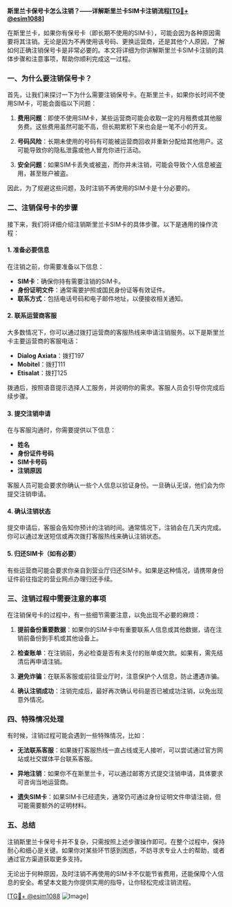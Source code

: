 **斯里兰卡保号卡怎么注销？——详解斯里兰卡SIM卡注销流程[[TG💪+ @esim1088](https://t.me/s/esim1088)]**

在斯里兰卡，如果你有保号卡（即长期不使用的SIM卡），可能会因为各种原因需要将其注销。无论是因为不再使用该号码、更换运营商，还是其他个人原因，了解如何正确注销保号卡是非常必要的。本文将详细为你讲解斯里兰卡SIM卡注销的具体步骤和注意事项，帮助你顺利完成这一过程。

### 一、为什么要注销保号卡？

首先，让我们来探讨一下为什么需要注销保号卡。在斯里兰卡，如果你长时间不使用SIM卡，可能会面临以下问题：

1. **费用问题**：即使不使用SIM卡，某些运营商可能会收取一定的月租费或其他服务费。这些费用虽然可能不高，但长期累积下来也会是一笔不小的开支。
   
2. **号码风险**：长期未使用的号码有可能被运营商回收并重新分配给其他用户。这可能导致你的隐私泄露或他人冒充你进行活动。

3. **安全问题**：如果SIM卡丢失或被盗，而你并未注销，可能会导致个人信息被盗用，甚至账户被盗。

因此，为了规避这些问题，及时注销不再使用的SIM卡是十分必要的。

### 二、注销保号卡的步骤

接下来，我们将详细介绍注销斯里兰卡SIM卡的具体步骤。以下是通用的操作流程：

#### 1. 准备必要信息

在注销之前，你需要准备以下信息：
- **SIM卡**：确保你持有需要注销的SIM卡。
- **身份证明文件**：通常需要护照或国民身份证等有效证件。
- **联系方式**：包括电话号码和电子邮件地址，以便接收相关通知。

#### 2. 联系运营商客服

大多数情况下，你可以通过拨打运营商的客服热线来申请注销服务。以下是斯里兰卡主要运营商的客服电话：

- **Dialog Axiata**：拨打197
- **Mobitel**：拨打111
- **Etisalat**：拨打125

拨通后，按照语音提示选择人工服务，并说明你的需求。客服人员会引导你完成后续步骤。

#### 3. 提交注销申请

在与客服沟通时，你需要提供以下信息：
- **姓名**
- **身份证件号码**
- **SIM卡号码**
- **注销原因**

客服人员可能会要求你确认一些个人信息以验证身份。一旦确认无误，他们会为你提交注销申请。

#### 4. 确认注销状态

提交申请后，客服会告知你预计的注销时间。通常情况下，注销会在几天内完成。你可以通过发送短信或再次拨打客服热线来确认注销状态。

#### 5. 归还SIM卡（如有必要）

有些运营商可能会要求你亲自到营业厅归还SIM卡。如果是这种情况，请携带身份证件前往指定的营业网点办理归还手续。

### 三、注销过程中需要注意的事项

在注销保号卡的过程中，有一些细节需要注意，以免出现不必要的麻烦：

1. **提前备份重要数据**：如果你的SIM卡中有重要联系人信息或其他数据，请在注销前备份到手机或其他设备上。

2. **检查账单**：在注销前，务必检查是否有未支付的账单或欠款。如果有，需先结清后再申请注销。

3. **避免诈骗**：在联系客服或前往营业厅时，注意保护个人信息，防止遭遇诈骗。

4. **确认注销成功**：注销完成后，最好再次确认号码是否已被成功注销，以免出现意外情况。

### 四、特殊情况处理

有时候，注销过程可能会遇到一些特殊情况，比如：

- **无法联系客服**：如果拨打客服热线一直占线或无人接听，可以尝试通过官方网站或社交媒体平台联系客服。
  
- **异地注销**：如果你不在斯里兰卡，可以通过邮寄方式提交注销申请，具体要求可咨询当地运营商。

- **遗失SIM卡**：如果SIM卡已经遗失，通常仍可通过身份证明文件申请注销，但可能需要额外的证明材料。

### 五、总结

注销斯里兰卡保号卡并不复杂，只需按照上述步骤操作即可。在整个过程中，保持耐心和细心是关键。如果你对某些环节感到困惑，不妨寻求专业人士的帮助，或者通过官方渠道获取更多支持。

无论出于何种原因，及时注销不再使用的SIM卡不仅能节省费用，还能保障个人信息的安全。希望本文能为你提供实用的指导，让你轻松完成注销流程。

[[TG💪+ @esim1088](https://t.me/s/esim1088) ![Image](https://i.postimg.cc/4NQfJmqS/Snipaste-2025-05-13-00-14-12.png)]